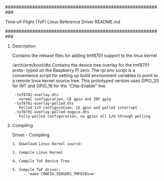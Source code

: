 ###########################################################

Time-of-Flight (ToF) Linux Reference Driver README.md

###########################################################

1. Description

    Contains the release files for adding tmf8701 support to the linux kernel

    /arch/arm/boot/dts
        Contains the device tree overlay for the tmf8701 proto-
        typed on the Raspberry Pi zero. The rpi.env script is a convenience
        script for setting up build environment variables to point to a remote
        linux kernel source tree. This prototyped version uses GPIO_20 for INT
        and GPIO_16 for the "Chip-Enable" line

        -tof8701-overlay.dts
          normal configuration, CE gpio and INT gpio
        -tof8701-overlay-polled.dts
          Polled I/O configuration, CE gpio and polled interrupt
        -tof8701-overlay-polled-nogpio.dts
          Fully-polled configuration, no gpios all I/O through polling


2. Compiling

    Driver - Compiling

       1. Download Linux Kernel source:

       2. Compile Linux Kernel

       4. Compile ToF Device Tree

       5. Compile ToF driver:
            - 'make CONFIG_SENSORS_TMF8701=m'
